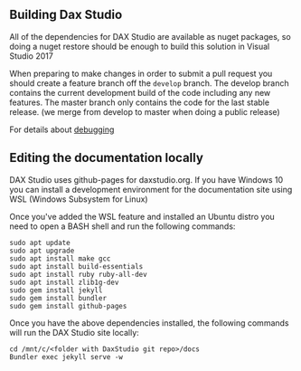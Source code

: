 ## Building Dax Studio

All of the dependencies for DAX Studio are available as nuget packages, 
so doing a nuget restore should be enough to build this solution in Visual Studio 2017

When preparing to make changes in order to submit a pull request you should create a feature
branch off the `develop` branch. The develop branch contains the current development build of the code
including any new features. The master branch only contains the code for the last stable release. 
(we merge from develop to master when doing a public release)

For details about [debugging](debugging)

## Editing the documentation locally

DAX Studio uses github-pages for daxstudio.org. If you have Windows 10 you can install a development
environment for the documentation site using WSL (Windows Subsystem for Linux)

Once you've added the WSL feature and installed an Ubuntu distro you need to open a BASH shell
and run the following commands:

```
sudo apt update
sudo apt upgrade
sudo apt install make gcc
sudo apt install build-essentials
sudo apt install ruby ruby-all-dev
sudo apt install zlib1g-dev
sudo gem install jekyll
sudo gem install bundler
sudo gem install github-pages 
```

Once you have the above dependencies installed, 
the following commands will run the DAX Studio site locally:
```
cd /mnt/c/<folder with DaxStudio git repo>/docs
Bundler exec jekyll serve -w
```